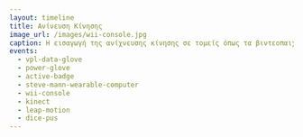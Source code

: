 ```yaml
---
layout: timeline 
title: Ανίνευση Κίνησης
image_url: /images/wii-console.jpg
caption: H εισαγωγή της ανίχνευσης κίνησης σε τομείς όπως τα βιντεοπαιχνίδια καθώς και σε περιβάλλοντα μάθησης αποτελεί μία επαναστατική μέθοδο διάδρασης που έχει να προσφέρει πολλές καινοτομίες στον τομέα της αλληλεπίδρασης μεταξύ ανθρώπου και μηχανής. 
events:
  - vpl-data-glove  
  - power-glove 
  - active-badge 
  - steve-mann-wearable-computer
  - wii-console 
  - kinect 
  - leap-motion
  - dice-pus
---
```

